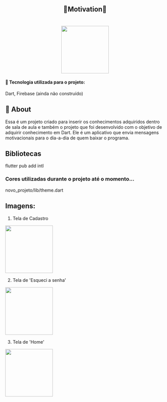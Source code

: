 <h2 align="center">🌿Motivation🌿</h2>
<h1 align="center">
<img src="/home/andreza/AndroidStudioProjects/novo_projeto/assets/images/motivation.png" width="150">

</h1>


#### 🔗 Tecnologia utilizada para o projeto:
Dart, Firebase (ainda não construído)

## 📌 About
Essa é um projeto criado para inserir os conhecimentos adquiridos dentro de sala de aula e também o projeto que foi desenvolvido com o objetivo de adquirir conhecimento em Dart. Ele é um aplicativo que envia mensagens motivacionais para o dia-a-dia de quem baixar o programa.

## Bibliotecas
flutter pub add intl


### Cores utilizadas durante o projeto até o momento...
novo_projeto/lib/theme.dart

## Imagens:
1. Tela de Cadastro 

<img src="/home/andreza/AndroidStudioProjects/novo_projeto/assets/images/cadastro.jpg" width="150">

2. Tela de 'Esqueci a senha'

<img src="/home/andreza/AndroidStudioProjects/novo_projeto/assets/images/esqueci.jpg" width="150">

3. Tela de 'Home'
<img src="/home/andreza/AndroidStudioProjects/novo_projeto/assets/images/home.jpg" width="150">